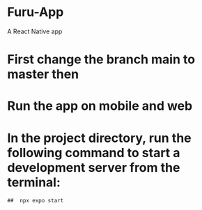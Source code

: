 # Furu-App
A React Native app

# First change the branch main to master then 
 
 
# Run the app on mobile and web
 # In the project directory, run the following command to start a development server from the terminal:
    ##  npx expo start
